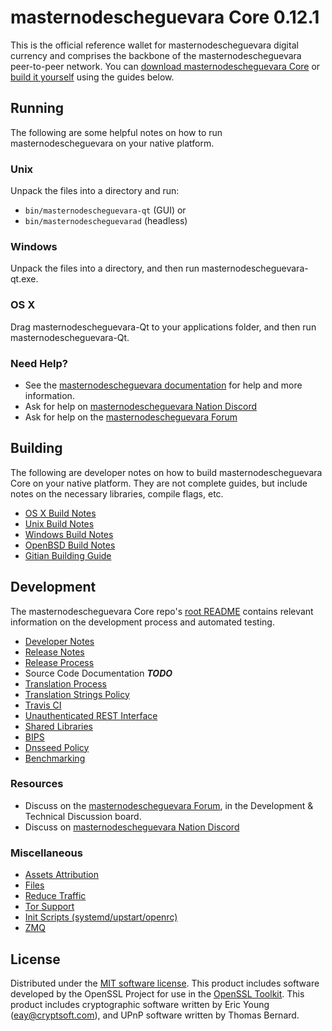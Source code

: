 masternodescheguevara Core 0.12.1
=====================

This is the official reference wallet for masternodescheguevara digital currency and comprises the backbone of the masternodescheguevara peer-to-peer network. You can [download masternodescheguevara Core](https://www.masternodescheguevara.org/downloads/) or [build it yourself](#building) using the guides below.

Running
---------------------
The following are some helpful notes on how to run masternodescheguevara on your native platform.

### Unix

Unpack the files into a directory and run:

- `bin/masternodescheguevara-qt` (GUI) or
- `bin/masternodescheguevarad` (headless)

### Windows

Unpack the files into a directory, and then run masternodescheguevara-qt.exe.

### OS X

Drag masternodescheguevara-Qt to your applications folder, and then run masternodescheguevara-Qt.

### Need Help?

* See the [masternodescheguevara documentation](https://dashpay.atlassian.net/wiki/display/DOC)
for help and more information.
* Ask for help on [masternodescheguevara Nation Discord](http://masternodescheguevarachat.org)
* Ask for help on the [masternodescheguevara Forum](https://masternodescheguevara.org/forum)

Building
---------------------
The following are developer notes on how to build masternodescheguevara Core on your native platform. They are not complete guides, but include notes on the necessary libraries, compile flags, etc.

- [OS X Build Notes](build-osx.md)
- [Unix Build Notes](build-unix.md)
- [Windows Build Notes](build-windows.md)
- [OpenBSD Build Notes](build-openbsd.md)
- [Gitian Building Guide](gitian-building.md)

Development
---------------------
The masternodescheguevara Core repo's [root README](/README.md) contains relevant information on the development process and automated testing.

- [Developer Notes](developer-notes.md)
- [Release Notes](release-notes.md)
- [Release Process](release-process.md)
- Source Code Documentation ***TODO***
- [Translation Process](translation_process.md)
- [Translation Strings Policy](translation_strings_policy.md)
- [Travis CI](travis-ci.md)
- [Unauthenticated REST Interface](REST-interface.md)
- [Shared Libraries](shared-libraries.md)
- [BIPS](bips.md)
- [Dnsseed Policy](dnsseed-policy.md)
- [Benchmarking](benchmarking.md)

### Resources
* Discuss on the [masternodescheguevara Forum](https://masternodescheguevara.org/forum), in the Development & Technical Discussion board.
* Discuss on [masternodescheguevara Nation Discord](http://masternodescheguevarachat.org)

### Miscellaneous
- [Assets Attribution](assets-attribution.md)
- [Files](files.md)
- [Reduce Traffic](reduce-traffic.md)
- [Tor Support](tor.md)
- [Init Scripts (systemd/upstart/openrc)](init.md)
- [ZMQ](zmq.md)

License
---------------------
Distributed under the [MIT software license](/COPYING).
This product includes software developed by the OpenSSL Project for use in the [OpenSSL Toolkit](https://www.openssl.org/). This product includes
cryptographic software written by Eric Young ([eay@cryptsoft.com](mailto:eay@cryptsoft.com)), and UPnP software written by Thomas Bernard.
